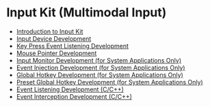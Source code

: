 # Input Kit (Multimodal Input)<!--input-kit-->

<!--Kit: Input Kit-->
<!--Subsystem: MultimodalInput-->
<!--Owner: @zhaoxueyuan-->
<!--Designer: @hanruofei-->
<!--Tester: @Lyuxin-->
<!--Adviser: @Brilliantry_Rui-->

- [Introduction to Input Kit](input-overview.md)
- [Input Device Development](inputdevice-guidelines.md)
- [Key Press Event Listening Development](keypressed-guidelines.md)
- [Mouse Pointer Development](pointerstyle-guidelines.md)<!--Del-->
- [Input Monitor Development (for System Applications Only)](inputmonitor-guidelines-sys.md)
- [Event Injection Development (for System Applications Only)](inputeventclient-guidelines-sys.md)
- [Global Hotkey Development (for System Applications Only)](inputconsumer-guidelines-sys.md)
- [Preset Global Hotkey Development (for System Applications Only)](shortkey-guidelines-sys.md)<!--DelEnd-->
- [Event Listening Development (C/C++)](monitor-guidelines.md)
- [Event Interception Development (C/C++)](interceptor-guidelines.md)
